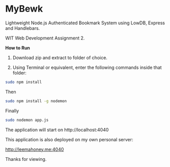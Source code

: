# MyBewk
Lightweight Node.js Authenticated Bookmark System using LowDB, Express and Handlebars.

WIT Web Development Assignment 2.

**How to Run**

1. Download zip and extract to folder of choice.

2. Using Terminal or equivalent, enter the following commands inside that folder:

```bash
sudo npm install
```

Then

```bash
sudo npm install -g nodemon
```

Finally

```bash
sudo nodemon app.js
```

The application will start on http://localhost:4040

This application is also deployed on my own personal server:

http://leemahoney.me:4040

Thanks for viewing.
